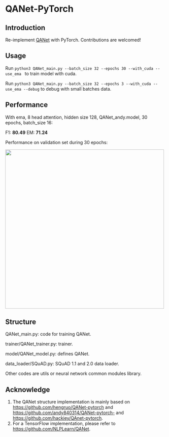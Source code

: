 # QANet-PyTorch

## Introduction

Re-implement [QANet](https://arxiv.org/pdf/1804.09541.pdf) with PyTorch.
Contributions are welcomed!

## Usage

Run `python3 QANet_main.py --batch_size 32 --epochs 30 --with_cuda --use_ema ` to train model with cuda.

Run `python3 QANet_main.py --batch_size 32 --epochs 3 --with_cuda --use_ema --debug` to debug with small batches data.

## **Performance**

With ema, 8 head attention, hidden size 128, QANet_andy.model,  30 epochs, batch_size 16:

F1: **80.49**
EM: **71.24**

Performance on validation set during 30 epochs:

<img src="https://github.com/BangLiu/QANet-PyTorch/blob/master/training.png" width="500" />


## Structure
QANet_main.py: code for training QANet.

trainer/QANet_trainer.py: trainer.

model/QANet_model.py: defines QANet.

data_loader/SQuAD.py: SQuAD 1.1 and 2.0 data loader.

Other codes are utils or neural network common modules library.


## Acknowledge
1. The QANet structure implementation is mainly based on https://github.com/hengruo/QANet-pytorch and https://github.com/andy840314/QANet-pytorch- and https://github.com/hackiey/QAnet-pytorch.
2. For a TensorFlow implementation, please refer to https://github.com/NLPLearn/QANet.
